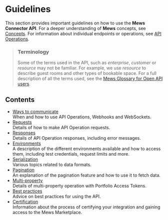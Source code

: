 # Guidelines

This section provides important guidelines on how to use the __Mews Connector API__. For a deeper understanding of **Mews** concepts, see [Concepts](../concepts/README.md). For information about individual endpoints or operations, see [API Operations](../operations/README.md).

> ### Terminology
> Some of the terms used in the API, such as *enterprise*, *customer* or *resource* may not be familiar.
> For example, we use *resource* to describe guest rooms and other types of bookable space.
> For a full description of all the terms used, see the [Mews Glossary for Open API users](https://help.mews.com/s/article/Mews-Glossary-for-Open-API-users?language=en_US).

## Contents

* [Ways to communicate](communicate.md)<br>When and how to use API Operations, Webhooks and WebSockets.
* [Requests](requests.md)<br>Details of how to make API Operation requests.
* [Responses](responses.md)<br>Details of API Operation responses, including error messages.
* [Environments](environments.md)<br>A description of the different environments available and how to access them, including test credentials, request limits and more.
* [Serialization](serialization.md)<br>Various topics related to data formats.
* [Pagination](pagination.md)<br>An explanation of the pagination feature and how to use it to fetch data.
* [Multi-property](multi-property.md)<br>Details of multi-property operation with Portfolio Access Tokens.
* [Best practices](best-practices.md)<br>Advice on best practices for using the API.
* [Certification](certification.md)<br>Information about the process of certifying your integration and gaining access to the Mews Marketplace.
